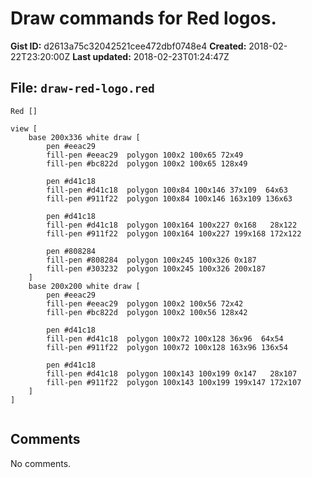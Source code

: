 # Draw commands for Red logos.

**Gist ID:** d2613a75c32042521cee472dbf0748e4
**Created:** 2018-02-22T23:20:00Z
**Last updated:** 2018-02-23T01:24:47Z

## File: `draw-red-logo.red`

```Red
Red []

view [
    base 200x336 white draw [
        pen #eeac29
        fill-pen #eeac29  polygon 100x2 100x65 72x49
        fill-pen #bc822d  polygon 100x2 100x65 128x49
        
        pen #d41c18
        fill-pen #d41c18  polygon 100x84 100x146 37x109  64x63
        fill-pen #911f22  polygon 100x84 100x146 163x109 136x63

        pen #d41c18
        fill-pen #d41c18  polygon 100x164 100x227 0x168   28x122
        fill-pen #911f22  polygon 100x164 100x227 199x168 172x122

        pen #808284
        fill-pen #808284  polygon 100x245 100x326 0x187 
        fill-pen #303232  polygon 100x245 100x326 200x187 
    ]
    base 200x200 white draw [
        pen #eeac29
        fill-pen #eeac29  polygon 100x2 100x56 72x42
        fill-pen #bc822d  polygon 100x2 100x56 128x42
        
        pen #d41c18
        fill-pen #d41c18  polygon 100x72 100x128 36x96  64x54
        fill-pen #911f22  polygon 100x72 100x128 163x96 136x54

        pen #d41c18
        fill-pen #d41c18  polygon 100x143 100x199 0x147   28x107
        fill-pen #911f22  polygon 100x143 100x199 199x147 172x107
    ]
]


```

## Comments

No comments.
